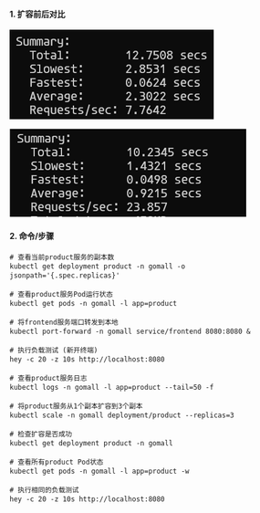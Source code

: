 #### 1. 扩容前后对比

![alt text](.\report_images\ba889e7c26fbcb309d5cb39b2a7bf6a.png)

![alt text](.\report_images\65a91cb46f6ca064a05467c319c8fe0.png)

#### 2. 命令/步骤

```
# 查看当前product服务的副本数
kubectl get deployment product -n gomall -o jsonpath='{.spec.replicas}'

# 查看product服务Pod运行状态
kubectl get pods -n gomall -l app=product

# 将frontend服务端口转发到本地
kubectl port-forward -n gomall service/frontend 8080:8080 &

# 执行负载测试 (新开终端)
hey -c 20 -z 10s http://localhost:8080

# 查看product服务日志
kubectl logs -n gomall -l app=product --tail=50 -f

# 将product服务从1个副本扩容到3个副本
kubectl scale -n gomall deployment/product --replicas=3

# 检查扩容是否成功
kubectl get deployment product -n gomall

# 查看所有product Pod状态
kubectl get pods -n gomall -l app=product -w

# 执行相同的负载测试
hey -c 20 -z 10s http://localhost:8080
```
